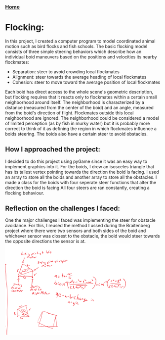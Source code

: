 ### [Home](index.html)

# Flocking: 
In this project, I created a computer program to model coordinated animal motion such as bird flocks and fish schools. The basic flocking
model consists of three simple steering behaviors which describe how an individual boid maneuvers based on the positions and velocities
its nearby flockmates:
*   Separation: steer to avoid crowding local flockmates
*   Alignment: steer towards the average heading of local flockmates
*   Cohesion: steer to move toward the average position of local flockmates

Each boid has direct access to the whole scene's geometric description, but flocking requires that it reacts only to flockmates within a 
certain small neighborhood around itself. The neighborhood is characterized by a distance (measured from the center of the boid) and an 
angle, measured from the boid's direction of flight. Flockmates outside this local neighborhood are ignored. The neighborhood could be 
considered a model of limited perception (as by fish in murky water) but it is probably more correct to think of it as defining the region 
in which flockmates influence a boids steering. The boids also have a certain steer to avoid obstacles.

## How I approached the project: 
I decided to do this project using pyGame since it was an easy way to implement graphics into it. For the boids, I drew an isosceles
triangle that has its tallest vertex pointing towards the direction the boid is facing. I used an array to store all the boids and another
array to store all the obstacles. I made a class for the boids with four seperate steer functions that alter the direction the boid is facing
All four steers are ran constantly, creating a flocking behaviour.
 
## Reflection on the challenges I faced: 
One the major challenges I faced was implementing the steer for obstacle avoidance. For this, I reused the method I ussed during the
Braitenberg project where there were two sensors and both sides of the boid and whichever sensor was closest to the obstacle, the boid would
steer towards the opposite directions the sensor is at.
![Photo 2](braitenberg-work2.PNG "Work")
